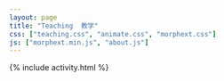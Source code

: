 ```yaml
---
layout: page
title: "Teaching  教学"
css: ["teaching.css", "animate.css", "morphext.css"]
js: ["morphext.min.js", "about.js"]
---
```

{% include activity.html %}
